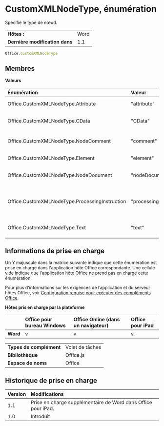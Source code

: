 
# <a name="customxmlnodetype-enumeration"></a>CustomXMLNodeType, énumération
Spécifie le type de nœud.



|||
|:-----|:-----|
|**Hôtes :**|Word|
|**Dernière modification dans**|1.1|



```js
Office.CustomXMLNodeType
```


## <a name="members"></a>Membres


**Valeurs**


|**Énumération**|**Valeur**|**Description**|
|:-----|:-----|:-----|
|Office.CustomXMLNodeType.Attribute|"attribute"|Le nœud est un attribut.|
|Office.CustomXMLNodeType.CData|"CData"|Le nœud est de type CData.|
|Office.CustomXMLNodeType.NodeComment|"comment"|Le nœud est un commentaire.|
|Office.CustomXMLNodeType.Element|"element"|Le nœud est un élément.|
|Office.CustomXMLNodeType.NodeDocument|"nodeDocument"|Le nœud est un élément Document.|
|Office.CustomXMLNodeType.ProcessingInstruction|"processingInstruction"|Le nœud est une instruction de traitement.|
|Office.CustomXMLNodeType.Text|"text"|Le nœud est un nœud de texte.|

## <a name="support-details"></a>Informations de prise en charge


Un Y majuscule dans la matrice suivante indique que cette énumération est prise en charge dans l'application hôte Office correspondante. Une cellule vide indique que l'application hôte Office ne prend pas en charge cette énumération.

Pour plus d’informations sur les exigences de l’application et du serveur hôtes Office, voir [Configuration requise pour exécuter des compléments Office](../../docs/overview/requirements-for-running-office-add-ins.md).


**Hôtes pris en charge par la plateforme**


||**Office pour bureau Windows**|**Office Online (dans un navigateur)**|**Office pour iPad**|
|:-----|:-----|:-----|:-----|
|**Word**|v|v|v|



|||
|:-----|:-----|
|**Types de complément**|Volet de tâches|
|**Bibliothèque**|Office.js|
|**Espace de noms**|Office|

## <a name="support-history"></a>Historique de prise en charge


|**Version**|**Modifications**|
|:-----|:-----|
|1.1|Prise en charge supplémentaire de Word dans Office pour iPad.|
|1.0|Introduit|
